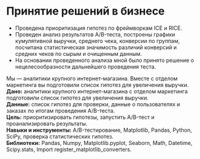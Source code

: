 # Принятие решений в бизнесе

- Проведена приоритизация гипотез по фреймворкам ICE и RICE.
- Проведен анализ результатов A/B-теста, построены графики кумулятивной выручки, среднего чека, конверсии по группам, посчитана статистическая значимость различий конверсий и средних чеков по сырым и очищенным данным.
- На основании проведенного анализа мной было принято решение о нецелесообразности дальнейшего проведения теста.

Мы — аналитики крупного интернет-магазина. Вместе с отделом маркетинга вы подготовили список гипотез для увеличения выручки.\
**Дано:** аналитики крупного интернет-магазина с отделом маркетинга подготовили список гипотез для увеличения выручки.\
**Данные:** список гипотез для проверки, данные о пользователях и заказах по итогам проведения A/B-теста.\
**Цель:** приоритизировать гипотезы, запустить A/B-тест и проанализировать результаты.\
**Навыки и инструменты:** A/B-тестирование, Matplotlib, Pandas, Python, SciPy, проверка статистических гипотез.\
**Библиотеки:** Pandas, Numpy, Matplotlib.pyplot, Seaborn, Math, Datetime, Scipy.stats, Import register_matplotlib_converters.
